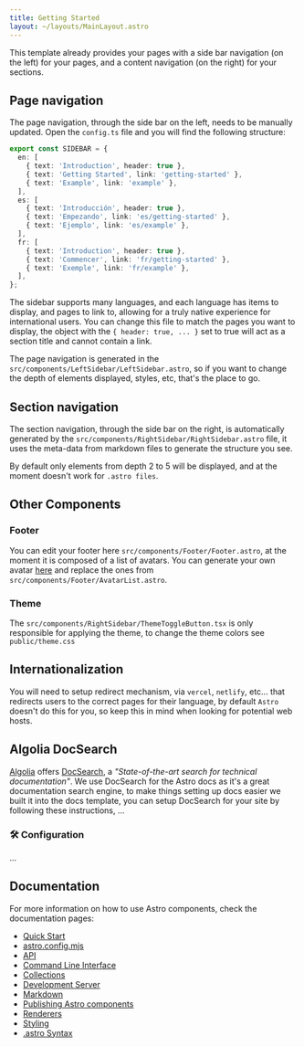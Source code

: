 ```yaml
---
title: Getting Started
layout: ~/layouts/MainLayout.astro
---
```


This template already provides your pages with a side bar navigation (on the left) for your pages, and a content navigation (on the right) for your sections.

## Page navigation

The page navigation, through the side bar on the left, needs to be manually updated. Open the `config.ts` file and you will find the following structure:

```ts
export const SIDEBAR = {
  en: [
    { text: 'Introduction', header: true },
    { text: 'Getting Started', link: 'getting-started' },
    { text: 'Example', link: 'example' },
  ],
  es: [
    { text: 'Introducción', header: true },
    { text: 'Empezando', link: 'es/getting-started' },
    { text: 'Ejemplo', link: 'es/example' },
  ],
  fr: [
    { text: 'Introduction', header: true },
    { text: 'Commencer', link: 'fr/getting-started' },
    { text: 'Exemple', link: 'fr/example' },
  ],
};
```

The sidebar supports many languages, and each language has items to display, and pages to link to, allowing for a truly native experience for international users. You can change this file to match the pages you want to display, the object with the `{ header: true, ... }` set to true will act as a section title and cannot contain a link.

The page navigation is generated in the `src/components/LeftSidebar/LeftSidebar.astro`, so if you want to change the depth of elements displayed, styles, etc, that's the place to go.

## Section navigation

The section navigation, through the side bar on the right, is automatically generated by the `src/components/RightSidebar/RightSidebar.astro` file, it uses the meta-data from markdown files to generate the structure you see.

By default only elements from depth 2 to 5 will be displayed, and at the moment doesn't work for `.astro files`.

## Other Components

### Footer

You can edit your footer here `src/components/Footer/Footer.astro`, at the moment it is composed of a list of avatars. You can generate your own avatar [here](https://getavataaars.com/) and replace the ones from `src/components/Footer/AvatarList.astro`.

### Theme

The `src/components/RightSidebar/ThemeToggleButton.tsx` is only responsible for applying the theme, to change the theme colors see `public/theme.css`

## Internationalization

You will need to setup redirect mechanism, via `vercel`, `netlify`, etc... that redirects users to the correct pages for their language, by default `Astro` doesn't do this for you, so keep this in mind when looking for potential web hosts.

## Algolia DocSearch

[Algolia](https://www.algolia.com/) offers [DocSearch](https://docsearch.algolia.com/), a _"State-of-the-art search for technical documentation"_. We use DocSearch for the Astro docs as it's a great documentation search engine, to make things setting up docs easier we built it into the docs template, you can setup DocSearch for your site by following these instructions, ...

### 🛠 Configuration

...

## Documentation

For more information on how to use Astro components, check the documentation pages:

- [Quick Start](https://docs.astro.build/quick-start)
- [astro.config.mjs](https://docs.astro.build/reference/configuration-reference)
- [API](https://docs.astro.build/reference/api-reference)
- [Command Line Interface](https://docs.astro.build/reference/cli-reference)
- [Collections](https://docs.astro.build/core-concepts/collections)
- [Development Server](https://docs.astro.build/reference/dev/)
- [Markdown](https://docs.astro.build/guides/markdown-content)
- [Publishing Astro components](https://docs.astro.build/guides/publish-to-npm)
- [Renderers](https://docs.astro.build/reference/renderer-reference)
- [Styling](https://docs.astro.build/guides/styling)
- [.astro Syntax](https://docs.astro.build/core-concepts/astro-components)
